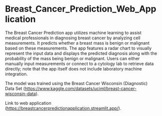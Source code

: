# Breast_Cancer_Prediction_Web_Application

The Breast Cancer Prediction app utilizes machine learning to assist medical professionals in diagnosing breast cancer by analyzing cell measurements. It predicts whether a breast mass is benign or malignant based on these measurements. The app features a radar chart to visually represent the input data and displays the predicted diagnosis along with the probability of the mass being benign or malignant. Users can either manually input measurements or connect to a cytology lab to retrieve data directly; note that the app itself does not include laboratory machine integration.

The model was trained using the Breast Cancer Wisconsin (Diagnostic) Data Set (https://www.kaggle.com/datasets/uciml/breast-cancer-wisconsin-data).

Link to web application (https://breastcancerpredictionapplication.streamlit.app/).
